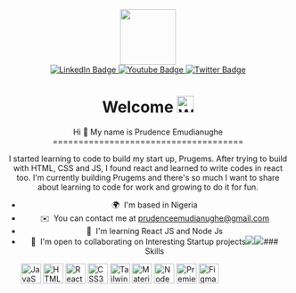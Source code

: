 <div id="header" align="center">
  <img src="https://media.giphy.com/media/L1R1tvI9svkIWwpVYr/giphy.gif" width="100"/>
  </div>
  
  <div id="badges" align="center">
  <a href="https://ng.linkedin.com/in/prudence-emudianughe-72a42119a">
    <img src="https://img.shields.io/badge/LinkedIn-blue?style=for-the-badge&logo=linkedin&logoColor=white" alt="LinkedIn Badge"/>
  </a>
  <a href="https://www.youtube.com/channel/UCHR_v02UDy24ulz8AsWUq4g">
    <img src="https://img.shields.io/badge/YouTube-red?style=for-the-badge&logo=Youtube&logoColor=white" alt="Youtube Badge"/>
  </a>
  <a href="https://twitter.com/prudence_ses">
    <img src="https://img.shields.io/badge/Twitter-blue?style=for-the-badge&logo=Twitter&logoColor=white" alt="Twitter Badge"/> </br>
     
  <img src="https://komarev.com/ghpvc/?username=Prudence97&style=plastic&color=brightgreen&label=Viewers" alt=""/>
  </a>
    <h1>
        Welcome
      <img src="https://c.tenor.com/YcHBvIIpTnsAAAAi/hug-telagram-emoji.gif"  width="30px" alt="Welcome"/>
  </h1>
Hi 👋 My name is Prudence Emudianughe
=====================================

I started learning to code to build my start up, Prugems. After trying to build with HTML, CSS and JS, I found react and learned to write codes in react too. I'm currently building Prugems and there's so much I want to share about learning to code for work and growing to do it for fun.

*   🌍  I'm based in Nigeria
*   ✉️  You can contact me at [prudenceemudianughe@gmail.com](mailto:prudenceemudianughe@gmail.com)
*   🧠  I'm learning React JS and Node Js
*   🤝  I'm open to collaborating on Interesting Startup projects<a href="https://www.twitter.com/" target="_blank" rel="noreferrer"><img
                  src="https://img.shields.io/twitter/follow/?logo=twitter&style=for-the-badge&color=f97316&labelColor=ffffff"
                /></a><a href="https://www.twitch.tv/" target="_blank" rel="noreferrer"><img
                  src="https://img.shields.io/twitch/status/?logo=twitchsx&style=for-the-badge&color=f97316&labelColor=ffffff&label=TWITCH+STATUS" /></a>### Skills<p align="left">
                                <a href="https://developer.mozilla.org/en-US/docs/Web/JavaScript" target="_blank" rel="noreferrer"><img src="https://raw.githubusercontent.com/danielcranney/readme-generator/main/public/icons/skills/javascript-colored.svg" width="36" height="36" alt="JavaScript" /></a>
                                <a href="https://developer.mozilla.org/en-US/docs/Glossary/HTML5" target="_blank" rel="noreferrer"><img src="https://raw.githubusercontent.com/danielcranney/readme-generator/main/public/icons/skills/html5-colored.svg" width="36" height="36" alt="HTML5" /></a>
                                <a href="https://reactjs.org/" target="_blank" rel="noreferrer"><img src="https://raw.githubusercontent.com/danielcranney/readme-generator/main/public/icons/skills/react-colored.svg" width="36" height="36" alt="React" /></a>
                                <a href="https://www.w3.org/TR/CSS/#css" target="_blank" rel="noreferrer"><img src="https://raw.githubusercontent.com/danielcranney/readme-generator/main/public/icons/skills/css3-colored.svg" width="36" height="36" alt="CSS3" /></a>
                                <a href="https://tailwindcss.com/" target="_blank" rel="noreferrer"><img src="https://raw.githubusercontent.com/danielcranney/readme-generator/main/public/icons/skills/tailwindcss-colored.svg" width="36" height="36" alt="TailwindCSS" /></a>
                                <a href="https://mui.com/" target="_blank" rel="noreferrer"><img src="https://raw.githubusercontent.com/danielcranney/readme-generator/main/public/icons/skills/materialui-colored.svg" width="36" height="36" alt="Material UI" /></a>
                                <a href="https://nodejs.org/en/" target="_blank" rel="noreferrer"><img src="https://raw.githubusercontent.com/danielcranney/readme-generator/main/public/icons/skills/nodejs-colored.svg" width="36" height="36" alt="NodeJS" /></a>
                                <a href="https://www.adobe.com/uk/products/premiere.html" target="_blank" rel="noreferrer"><img src="https://raw.githubusercontent.com/danielcranney/readme-generator/main/public/icons/skills/premierepro-colored.svg" width="36" height="36" alt="Premiere Pro" /></a>
                                <a href="https://www.figma.com/" target="_blank" rel="noreferrer"><img src="https://raw.githubusercontent.com/danielcranney/readme-generator/main/public/icons/skills/figma-colored.svg" width="36" height="36" alt="Figma" /></a>
                    </p>
                    
                
